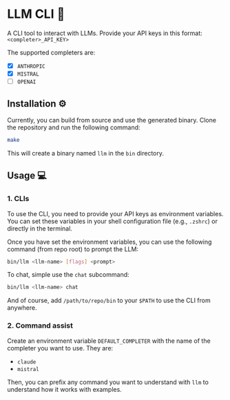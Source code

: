 # LLM CLI 🚀 

A CLI tool to interact with LLMs. Provide your API keys in this format: `<completer>_API_KEY>`

The supported completers are:
- [x] `ANTHROPIC`
- [x] `MISTRAL`
- [ ] `OPENAI`

## Installation ⚙️

Currently, you can build from source and use the generated binary.
Clone the repository and run the following command:

```bash
make
```

This will create a binary named `llm` in the `bin` directory.

## Usage 💻

### 1. CLIs

To use the CLI, you need to provide your API keys as environment variables.
You can set these variables in your shell configuration file (e.g., `.zshrc`) or directly in the terminal.

Once you have set the environment variables, you can use the following command (from repo root) to prompt the LLM:

```bash
bin/llm <llm-name> [flags] <prompt>
```
To chat, simple use the `chat` subcommand:
```bash
bin/llm <llm-name> chat
```
And of course, add `/path/to/repo/bin` to your `$PATH` to use the CLI from anywhere.

### 2. Command assist
Create an environment variable `DEFAULT_COMPLETER` with the name of the completer you want to use. They are:
- `claude`
- `mistral`

Then, you can prefix any command you want to understand with `llm` to understand how it works with examples.